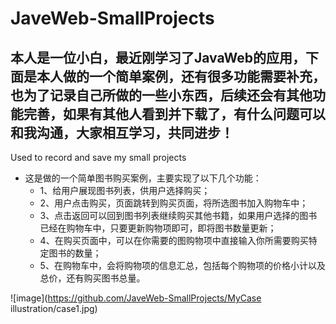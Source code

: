 # JaveWeb-SmallProjects
## 本人是一位小白，最近刚学习了JavaWeb的应用，下面是本人做的一个简单案例，还有很多功能需要补充，也为了记录自己所做的一些小东西，后续还会有其他功能完善，如果有其他人看到并下载了，有什么问题可以和我沟通，大家相互学习，共同进步！
Used to record and save my small projects
* 这是做的一个简单图书购买案例，主要实现了以下几个功能：
  * 1、给用户展现图书列表，供用户选择购买；
  * 2、用户点击购买，页面跳转到购买页面，将所选图书加入购物车中；
  * 3、点击返回可以回到图书列表继续购买其他书籍，如果用户选择的图书已经在购物车中，只要更新购物项即可，即将图书数量更新；
  * 4、在购买页面中，可以在你需要的图购物项中直接输入你所需要购买特定图书的数量；
  * 5、在购物车中，会将购物项的信息汇总，包括每个购物项的价格小计以及总价，还有购买图书总量。

 ![image](https://github.com/JaveWeb-SmallProjects/MyCase illustration/case1.jpg)
